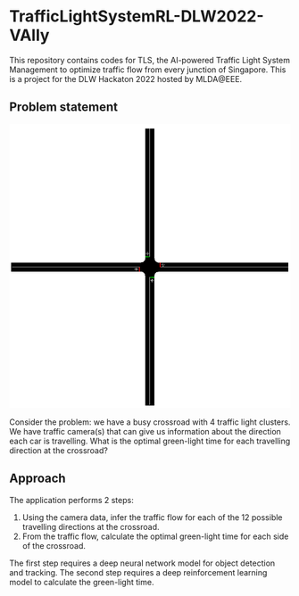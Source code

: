 # TrafficLightSystemRL-DLW2022-VAlly
This repository contains codes for TLS, the AI-powered Traffic Light System Management to optimize traffic flow from every junction of Singapore. This is a project for the DLW Hackaton 2022 hosted by MLDA@EEE.

## Problem statement
<p align="center"> <img src="controlling/Sample_Grid.png"/> </p>
Consider the problem: we have a busy crossroad with 4 traffic light clusters. We have traffic camera(s) that can give us information about the direction each car is travelling. What is the optimal green-light time for each travelling direction at the crossroad?

## Approach
The application performs 2 steps:
1. Using the camera data, infer the traffic flow for each of the 12 possible travelling directions at the crossroad.
2. From the traffic flow, calculate the optimal green-light time for each side of the crossroad.

The first step requires a deep neural network model for object detection and tracking. The second step requires a deep reinforcement learning model to calculate the green-light time.
